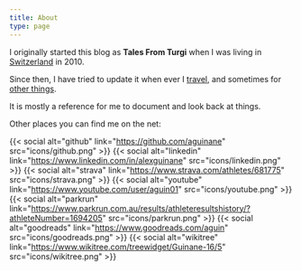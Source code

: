 ```yaml
---
title: About
type: page
---
```


I originally started this blog as **Tales From Turgi** when I was living in
[Switzerland](/tags/switzerland) in 2010.

Since then, I have tried to update it when ever I [travel](/categories/travel), and sometimes for [other things](/categories/misc).

It is mostly a reference for me to document and look back at things.

Other places you can find me on the net:
<style type="text/css">
.social img {margin:2px; padding: 1px; float: left;border:0px}
</style>

<div class="social">

{{< social alt="github" link="https://github.com/aguinane" src="icons/github.png" >}}
{{< social alt="linkedin" link="https://www.linkedin.com/in/alexguinane" src="icons/linkedin.png" >}}
{{< social alt="strava" link="https://www.strava.com/athletes/681775" src="icons/strava.png" >}}
{{< social alt="youtube" link="https://www.youtube.com/user/aguin01" src="icons/youtube.png" >}}
{{< social alt="parkrun" link="https://www.parkrun.com.au/results/athleteresultshistory/?athleteNumber=1694205" src="icons/parkrun.png" >}}
{{< social alt="goodreads" link="https://www.goodreads.com/aguin" src="icons/goodreads.png" >}}
{{< social alt="wikitree" link="https://www.wikitree.com/treewidget/Guinane-16/5" src="icons/wikitree.png" >}}

</div>